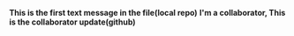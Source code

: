 **This is the first text message in the file(local repo)**
**I'm a collaborator, This is the collaborator update(github)**
